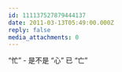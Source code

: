 ```yaml
---
id: 111137527879444137
date: 2011-03-13T05:49:00.000Z
reply: false
media_attachments: 0
---
```


“忙” - 是不是 “心” 已 “亡” ​​​​


